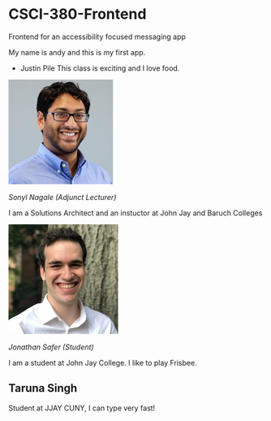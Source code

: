 # CSCI-380-Frontend
Frontend for an accessibility focused messaging app

My name is andy and this is my first app.



* Justin Pile
This class is exciting and I love food.



![](./_assets/1263746.jpeg)

_Sonyl Nagale (Adjunct Lecturer)_

I am a Solutions Architect and an instuctor at John Jay and Baruch Colleges

![](./_assets/1627495071694.jpg)

_Jonathan Safer (Student)_

I am a student at John Jay College. I like to play Frisbee.

## Taruna Singh
Student at JJAY CUNY, I can type very fast!

